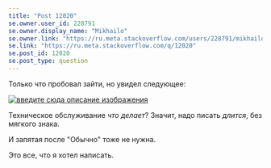 ```yaml
---
title: "Post 12020"
se.owner.user_id: 228791
se.owner.display_name: "Mikhailo"
se.owner.link: "https://ru.meta.stackoverflow.com/users/228791/mikhailo"
se.link: "https://ru.meta.stackoverflow.com/q/12020"
se.post_id: 12020
se.post_type: question
---
```

<p>Только что пробовал зайти, но увидел следующее:</p>
<p><a href="https://i.stack.imgur.com/lXKKj.jpg" rel="nofollow noreferrer"><img src="https://i.stack.imgur.com/lXKKj.jpg" alt="введите сюда описание изображения" /></a></p>
<p>Техническое обслуживание <em>что делает</em>? Значит, надо писать <em>длится</em>, без мягкого знака.</p>
<p>И запятая после &quot;Обычно&quot; тоже не нужна.</p>
<p>Это все, что я хотел написать.</p>
